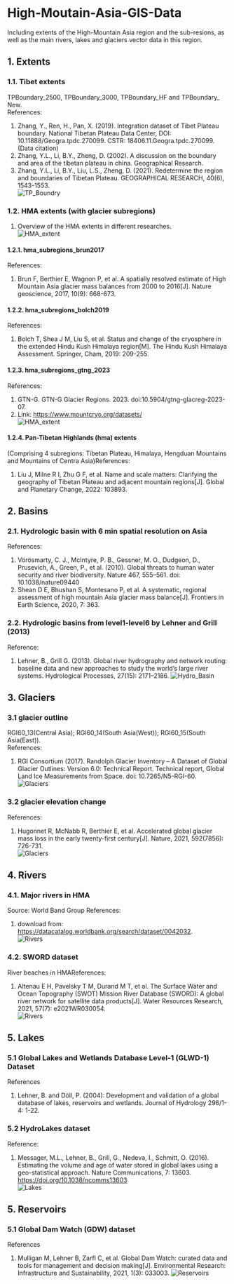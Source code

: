 # High-Moutain-Asia-GIS-Data

Including extents of the High-Mountain Asia region and the  sub-resions, as well as the main rivers, lakes and glaciers vector data in this region.

## 1. Extents

### 1.1. Tibet extents

TPBoundary_2500, TPBoundary_3000, TPBoundary_HF and TPBoundary_ New.  
References:

1. Zhang, Y., Ren, H., Pan, X. (2019). Integration dataset of Tibet Plateau boundary. National Tibetan Plateau Data Center, DOI: 10.11888/Geogra.tpdc.270099. CSTR: 18406.11.Geogra.tpdc.270099. (Data citation)
2. Zhang, Y.L., Li, B.Y., Zheng, D. (2002). A discussion on the boundary and area of the tibetan plateau in china. Geographical Research.
3. Zhang, Y.L., Li, B.Y., Liu, L.S., Zheng, D. (2021). Redetermine the region and boundaries of Tibetan Plateau. GEOGRAPHICAL RESEARCH, 40(6), 1543-1553.  
   ![TP_Boundry](figures/TP_boundaries.png)  

### 1.2. HMA extents (with glacier subregions)

1) Overview of the HMA extents in different researches.  
   ![HMA_extent](figures/hma_subregions_compare.png)

#### 1.2.1. hma_subregions_brun2017

References:

1) Brun F, Berthier E, Wagnon P, et al. A spatially resolved estimate of High Mountain Asia glacier mass balances from 2000 to 2016[J]. Nature geoscience, 2017, 10(9): 668-673.

#### 1.2.2. hma_subregions_bolch2019

References:

1) Bolch T, Shea J M, Liu S, et al. Status and change of the cryosphere in the extended Hindu Kush Himalaya region[M]. The Hindu Kush Himalaya Assessment. Springer, Cham, 2019: 209-255.

#### 1.2.3. hma_subregions_gtng_2023

References:

1) GTN-G. GTN-G Glacier Regions. 2023. doi:10.5904/gtng-glacreg-2023-07.
2) Link: <https://www.mountcryo.org/datasets/>   
![HMA_extent](figures/hma_subregions_gtng.png)

#### 1.2.4. Pan-Tibetan Highlands (hma) extents

(Comprising 4 subregions: Tibetan Plateau, Himalaya, Hengduan Mountains and Mountains of Centra Asia)References:

1. Liu J, Milne R I, Zhu G F, et al. Name and scale matters: Clarifying the geography of Tibetan Plateau and adjacent mountain regions[J]. Global and Planetary Change, 2022: 103893.

## 2. Basins

### 2.1. Hydrologic basin  with 6 min spatial resolution on Asia

References:

1. Vörösmarty, C. J., McIntyre, P. B., Gessner, M. O., Dudgeon, D., Prusevich, A., Green, P., et al. (2010). Global threats to human water security and river biodiversity. Nature 467, 555–561. doi: 10.1038/nature09440
2. Shean D E, Bhushan S, Montesano P, et al. A systematic, regional assessment of high mountain Asia glacier mass balance[J]. Frontiers in Earth Science, 2020, 7: 363.  

### 2.2. Hydrologic basins from level1-level6 by Lehner and Grill (2013)

Reference:

1. Lehner, B., Grill G. (2013). Global river hydrography and network routing: baseline data and new approaches to study the world’s large river systems. Hydrological Processes, 27(15): 2171–2186.
   ![Hydro_Basin](figures/hma_hydro_basins.png)

## 3. Glaciers

### 3.1 glacier outline

RGI60_13(Central Asia); RGI60_14(South Asia(West)); RGI60_15(South Asia(East)).  
References:

1. RGI Consortium (2017). Randolph Glacier Inventory – A Dataset of Global Glacier Outlines: Version 6.0: Technical Report. Technical report, Global Land Ice Measurements from Space. doi: 10.7265/N5-RGI-60.
![Glaciers](figures/hma_glacier_outline.png)

### 3.2 glacier elevation change

References:

1. Hugonnet R, McNabb R, Berthier E, et al. Accelerated global glacier mass loss in the early twenty-first century[J]. Nature, 2021, 592(7856): 726-731.  
![Glaciers](figures/hma_glacier_ele_change.png)

## 4. Rivers

### 4.1. Major rivers in HMA

Source: World Band Group
References:

1. download from: <https://datacatalog.worldbank.org/search/dataset/0042032>.   
![Rivers](figures/hma_major_rivers.png)

### 4.2. SWORD dataset

River beaches in HMAReferences:

1. Altenau E H, Pavelsky T M, Durand M T, et al. The Surface Water and Ocean Topography (SWOT) Mission River Database (SWORD): A global river network for satellite data products[J]. Water Resources Research, 2021, 57(7): e2021WR030054.   
![Rivers](figures/hma_river_reaches_sword.png)

## 5. Lakes

### 5.1 Global Lakes and Wetlands Database Level-1 (GLWD-1) Dataset

References

1. Lehner, B. and Döll, P. (2004): Development and validation of a global database of lakes, reservoirs and wetlands. Journal of Hydrology 296/1-4: 1-22.

### 5.2 HydroLakes dataset

Reference:

1. Messager, M.L., Lehner, B., Grill, G., Nedeva, I., Schmitt, O. (2016). Estimating the volume and age of water stored in global lakes using a geo-statistical approach. Nature Communications, 7: 13603. <https://doi.org/10.1038/ncomms13603>   
![Lakes](figures/hma_lakes.png)

## 5. Reservoirs

### 5.1 Global Dam Watch (GDW) dataset  

References  

1. Mulligan M, Lehner B, Zarfl C, et al. Global Dam Watch: curated data and tools for management and decision making[J]. Environmental Research: Infrastructure and Sustainability, 2021, 1(3): 033003.
![Reservoirs](figures/hma_reservoirs.png)
